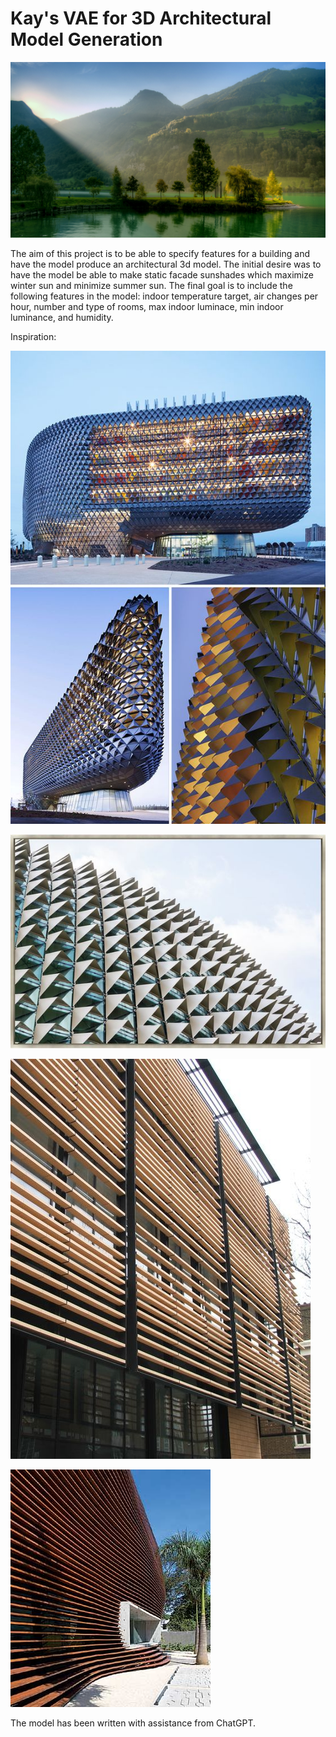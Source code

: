 # Kay's VAE for 3D Architectural Model Generation

![A soothing image of a mountain, lake, and forest. It feels like spring.](beautiful-nature-high-definition_042323787_304.jpg)

The aim of this project is to be able to specify features for a building and have the model produce an architectural 3d model. The initial desire was to have the model be able to make static facade sunshades which maximize winter sun and minimize summer sun. The final goal is to include the following features in the model: indoor temperature target, air changes per hour, number and type of rooms, max indoor luminace, min indoor luminance, and humidity.

Inspiration:


![South Australian Health and Medical Research Institute in Adelaide,SA Australia. This shows an example of an external horizontal louvered facade. It looks like a bunch of potato chips on the outside of a building.](South_Australian_Health_and_Medical_Research_Institute_Adelaide_SA_Australia.jpg)

![A facade design with both horizontal and vertical components on a rounded building.](Esplanade_Theaters_on_the_bay.jpg)

![A horizontal louvered facade design on a at least two story building.](Terracotta_Tile_Facade_Facing_Brick_System_Facade_Metal_James_and_Taylor_Solar_Shading.jpg)

![The horizontal louvered facade of an advertizing agency in São Paulo](Triptyque-Agência-de-publicidade-Loducca-São-Paulo-Revista-Projeto.jpg)

The model has been written with assistance from ChatGPT.